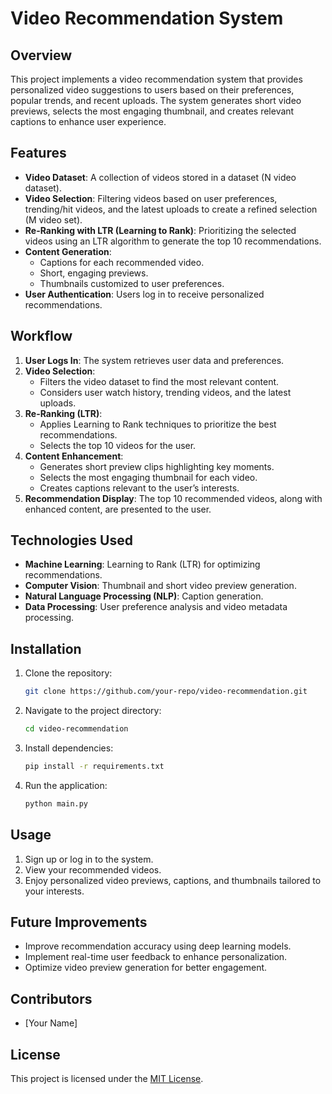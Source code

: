 # Video Recommendation System

## Overview
This project implements a video recommendation system that provides personalized video suggestions to users based on their preferences, popular trends, and recent uploads. The system generates short video previews, selects the most engaging thumbnail, and creates relevant captions to enhance user experience.

## Features
- **Video Dataset**: A collection of videos stored in a dataset (N video dataset).
- **Video Selection**: Filtering videos based on user preferences, trending/hit videos, and the latest uploads to create a refined selection (M video set).
- **Re-Ranking with LTR (Learning to Rank)**: Prioritizing the selected videos using an LTR algorithm to generate the top 10 recommendations.
- **Content Generation**:
  - Captions for each recommended video.
  - Short, engaging previews.
  - Thumbnails customized to user preferences.
- **User Authentication**: Users log in to receive personalized recommendations.

## Workflow
1. **User Logs In**: The system retrieves user data and preferences.
2. **Video Selection**:
   - Filters the video dataset to find the most relevant content.
   - Considers user watch history, trending videos, and the latest uploads.
3. **Re-Ranking (LTR)**:
   - Applies Learning to Rank techniques to prioritize the best recommendations.
   - Selects the top 10 videos for the user.
4. **Content Enhancement**:
   - Generates short preview clips highlighting key moments.
   - Selects the most engaging thumbnail for each video.
   - Creates captions relevant to the user’s interests.
5. **Recommendation Display**: The top 10 recommended videos, along with enhanced content, are presented to the user.

## Technologies Used
- **Machine Learning**: Learning to Rank (LTR) for optimizing recommendations.
- **Computer Vision**: Thumbnail and short video preview generation.
- **Natural Language Processing (NLP)**: Caption generation.
- **Data Processing**: User preference analysis and video metadata processing.

## Installation
1. Clone the repository:
   ```sh
   git clone https://github.com/your-repo/video-recommendation.git
   ```
2. Navigate to the project directory:
   ```sh
   cd video-recommendation
   ```
3. Install dependencies:
   ```sh
   pip install -r requirements.txt
   ```
4. Run the application:
   ```sh
   python main.py
   ```

## Usage
1. Sign up or log in to the system.
2. View your recommended videos.
3. Enjoy personalized video previews, captions, and thumbnails tailored to your interests.

## Future Improvements
- Improve recommendation accuracy using deep learning models.
- Implement real-time user feedback to enhance personalization.
- Optimize video preview generation for better engagement.

## Contributors
- [Your Name]

## License
This project is licensed under the [MIT License](LICENSE).
